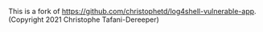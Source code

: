 This is a fork of https://github.com/christophetd/log4shell-vulnerable-app.
(Copyright 2021 Christophe Tafani-Dereeper)
